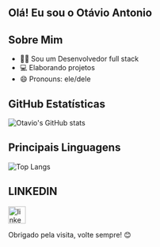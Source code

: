 ## Olá! Eu sou o Otávio Antonio

## Sobre Mim
- 👨‍💻 Sou um Desenvolvedor full stack
- 💻 Elaborando projetos
- 😄 Pronouns: ele/dele 


## GitHub Estatísticas

![Otavio's GitHub stats](https://github-readme-stats.vercel.app/api?username=otaviopereira10\&rank_icon=github)
## Principais Linguagens

![Top Langs](https://github-readme-stats.vercel.app/api/top-langs/?username=otaviopereira10&size_weight=0.2&count_weight=0.5)


## LINKEDIN

  <a href="https://www.linkedin.com/in/otavio-barbosa1/" target="_blank">
    <img src="https://img.shields.io/static/v1?message=LinkedIn&logo=linkedin&label=&color=0077B5&logoColor=white&labelColor=&style=for-the-badge" height="35" alt="linkedin logo"  />
  </a>



Obrigado pela visita, volte sempre! 😊







